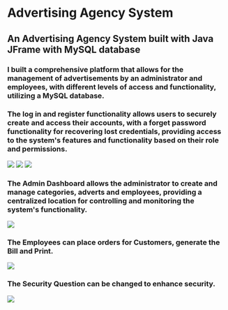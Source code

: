 # Advertising Agency System
<h2>An Advertising Agency System built with Java JFrame with MySQL database</h2>

<h3>I built a comprehensive platform that allows for the management of advertisements by an administrator and employees, with different levels of access and functionality, utilizing a MySQL database.</h3>

<h3>The log in and register functionality allows users to securely create and access their accounts, with a forget password functionality for recovering lost credentials, providing access to the system's features and functionality based on their role and permissions.</h3>
<img src="https://user-images.githubusercontent.com/89584431/213916319-3dae2ec6-9148-49fd-bec0-b0993de69701.png">
<img src="https://user-images.githubusercontent.com/89584431/213916453-3920f4b5-a29f-40a1-9663-523a6fb9453b.jpg">
<img src="https://user-images.githubusercontent.com/89584431/213916577-ff140e94-e432-4379-8455-ecfa093def87.jpg">

<h3>The Admin Dashboard allows the administrator to create and manage categories, adverts and employees, providing a centralized location for controlling and monitoring the system's functionality.</h3>
<img src="https://user-images.githubusercontent.com/89584431/213916853-91b8e9f3-9961-445f-be2e-36e57b657599.jpg">

<h3>The Employees can place orders for Customers, generate the Bill and Print.</h3>
<img src="https://user-images.githubusercontent.com/89584431/213950093-7894d304-11e4-4da8-8468-c643f85e07e2.jpg">

<h3>The Security Question can be changed to enhance security.</h3>
<img src="https://user-images.githubusercontent.com/89584431/213950279-f49bf969-8922-4096-ac79-c59224c9e90a.jpg">
